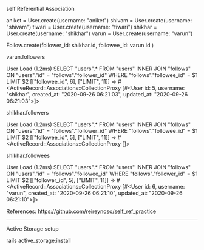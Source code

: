 self Referential Association

aniket = User.create(username: "aniket")
shivam = User.create(username: "shivam")
tiwari = User.create(username: "tiwari")
shikhar = User.create(username: "shikhar")
varun = User.create(username: "varun")

Follow.create(follower_id: shikhar.id, followee_id: varun.id  )

varun.followers

User Load (1.2ms)  SELECT "users".* FROM "users" INNER JOIN "follows" ON "users"."id" = "follows"."follower_id" WHERE "follows"."followee_id" = $1 LIMIT $2  [["followee_id", 6], ["LIMIT", 11]]
 => #<ActiveRecord::Associations::CollectionProxy [#<User id: 5, username: "shikhar", created_at: "2020-09-26 06:21:03", updated_at: "2020-09-26 06:21:03">]> 

shikhar.followers

  User Load (1.2ms)  SELECT "users".* FROM "users" INNER JOIN "follows" ON "users"."id" = "follows"."follower_id" WHERE "follows"."followee_id" = $1 LIMIT $2  [["followee_id", 5], ["LIMIT", 11]]
 => #<ActiveRecord::Associations::CollectionProxy []> 


shikhar.followees

  User Load (1.2ms)  SELECT "users".* FROM "users" INNER JOIN "follows" ON "users"."id" = "follows"."followee_id" WHERE "follows"."follower_id" = $1 LIMIT $2  [["follower_id", 5], ["LIMIT", 11]]
 => #<ActiveRecord::Associations::CollectionProxy [#<User id: 6, username: "varun", created_at: "2020-09-26 06:21:10", updated_at: "2020-09-26 06:21:10">]>

References: https://github.com/reireynoso/self_ref_practice

----------------------------------------------------------------

Active Storage setup

rails active_storage:install